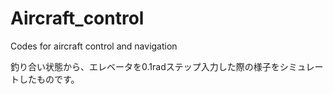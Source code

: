 # Aircraft_control
Codes for aircraft control and navigation

釣り合い状態から、エレベータを0.1radステップ入力した際の様子をシミュレートしたものです。
